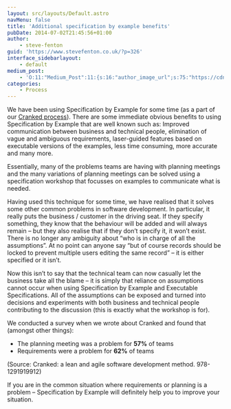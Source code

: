 ```yaml
---
layout: src/layouts/Default.astro
navMenu: false
title: 'Additional specification by example benefits'
pubDate: 2014-07-02T21:45:56+01:00
author:
    - steve-fenton
guid: 'https://www.stevefenton.co.uk/?p=326'
interface_sidebarlayout:
    - default
medium_post:
    - 'O:11:"Medium_Post":11:{s:16:"author_image_url";s:75:"https://cdn-images-1.medium.com/fit/c/400/400/1*eXkhfEuF41g5W_xnc_ydLA.jpeg";s:10:"author_url";s:38:"https://medium.com/@steve.fenton.co.uk";s:11:"byline_name";N;s:12:"byline_email";N;s:10:"cross_link";s:3:"yes";s:2:"id";s:12:"14508f6df76b";s:21:"follower_notification";s:3:"yes";s:7:"license";s:19:"all-rights-reserved";s:14:"publication_id";s:2:"-1";s:6:"status";s:5:"draft";s:3:"url";s:51:"https://medium.com/@steve.fenton.co.uk/14508f6df76b";}'
categories:
    - Process
---
```


We have been using Specification by Example for some time (as a part of our [Cranked process](http://crankedalliance.org/)). There are some immediate obvious benefits to using Specification by Example that are well known such as: Improved communication between business and technical people, elimination of vague and ambiguous requirements, laser-guided features based on executable versions of the examples, less time consuming, more accurate and many more.

Essentially, many of the problems teams are having with planning meetings and the many variations of planning meetings can be solved using a specification workshop that focusses on examples to communicate what is needed.

Having used this technique for some time, we have realised that it solves some other common problems in software development. In particular, it really puts the business / customer in the driving seat. If they specify something, they know that the behaviour will be added and will always remain – but they also realise that if they don’t specify it, it won’t exist. There is no longer any ambiguity about “who is in charge of all the assumptions”. At no point can anyone say “but of course records should be locked to prevent multiple users editing the same record” – it is either specified or it isn’t.

Now this isn’t to say that the technical team can now casually let the business take all the blame – it is simply that reliance on assumptions cannot occur when using Specification by Example and Executable Specifications. All of the assumptions can be exposed and turned into decisions and experiments with both business and technical people contributing to the discussion (this is exactly what the workshop is for).

We conducted a survey when we wrote about Cranked and found that (amongst other things):

- The planning meeting was a problem for **57%** of teams
- Requirements were a problem for **62%** of teams

(Source: Cranked: a lean and agile software development method. 978-1291919912)

If you are in the common situation where requirements or planning is a problem – Specification by Example will definitely help you to improve your situation.